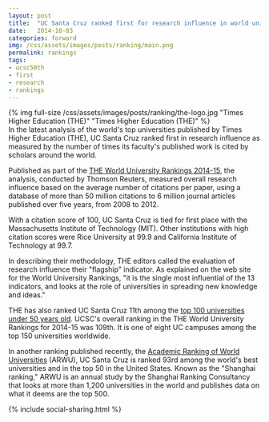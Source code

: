 ```yaml
---
layout: post
title:  "UC Santa Cruz ranked first for research influence in world university rankings"
date:   2014-10-03
categories: forward
img: /css/assets/images/posts/ranking/main.png
permalink: rankings
tags: 
- ucsc50th
- first
- research
- rankings
---
```


<div class="caption">
{% img full-size /css/assets/images/posts/ranking/the-logo.jpg "Times Higher Education (THE)" "Times Higher Education (THE)" %}
</div>In the latest analysis of the world's top universities published by Times Higher Education (THE), UC Santa Cruz ranked first in research influence as measured by the number of times its faculty's published work is cited by scholars around the world.

Published as part of the [THE World University Rankings 2014-15](http://www.timeshighereducation.co.uk/world-university-rankings/2014-15/world-ranking), the analysis, conducted by Thomson Reuters, measured overall research influence based on the average number of citations per paper, using a database of more than 50 million citations to 6 million journal articles published over five years, from 2008 to 2012.

With a citation score of 100, UC Santa Cruz is tied for first place with the Massachusetts Institute of Technology (MIT). Other institutions with high citation scores were Rice University at 99.9 and California Institute of Technology at 99.7.

In describing their methodology, THE editors called the evaluation of research influence their "flagship" indicator. As explained on the web site for the World University Rankings, "it is the single most influential of the 13 indicators, and looks at the role of universities in spreading new knowledge and ideas."

THE has also ranked UC Santa Cruz 11th among the [top 100 universities under 50 years old](http://www.timeshighereducation.co.uk/world-university-rankings/2014/one-hundred-under-fifty). UCSC's overall ranking in the THE World University Rankings for 2014-15 was 109th. It is one of eight UC campuses among the top 150 universities worldwide.

In another ranking published recently, the [Academic Ranking of World Universities](http://news.ucsc.edu/2014/08/arwu-rankings.html) (ARWU), UC Santa Cruz is ranked 93rd among the world's best universities and in the top 50 in the United States. Known as the "Shanghai ranking," ARWU is an annual study by the Shanghai Ranking Consultancy that looks at more than 1,200 universities in the world and publishes data on what it deems are the top 500.

{% include social-sharing.html %}